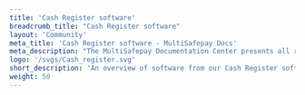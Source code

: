 ```yaml
---
title: 'Cash Register software'
breadcrumb_title: "Cash Register software"
layout: 'Community'
meta_title: 'Cash Register software - MultiSafepay Docs'
meta_description: "The MultiSafepay Documentation Center presents all relevant information about our Plugins and API. You can also find support pages for payment methods, tools and general questions as well as the contact details of our Support and Integration Teams."
logo: '/svgs/Cash_register.svg'
short_description: 'An overview of software from our Cash Register software partners.'
weight: 50
---
```

